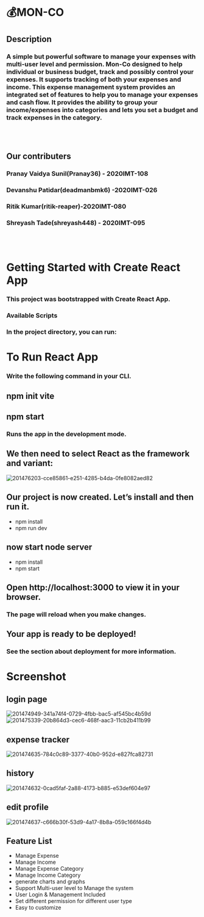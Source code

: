 # 💰MON-CO

## Description
### A simple but powerful software to manage your expenses with multi-user level and permission. Mon-Co designed to help individual or business budget, track and possibly control your expenses. It supports tracking of both your expenses and income. This expense management system provides an integrated set of features to help you to manage your expenses and cash flow. It provides the ability to group your income/expenses into categories and lets you set a budget and track expenses in the category.
<br />
<br />

## Our contributers

### Pranay Vaidya Sunil(Pranay36) - 2020IMT-108
### Devanshu Patidar(deadmanbmk6) -2020IMT-026
### Ritik Kumar(ritik-reaper)-2020IMT-080
### Shreyash Tade(shreyash448) - 2020IMT-095

<br />
<br />

# Getting Started with Create React App
### This project was bootstrapped with Create React App.

### Available Scripts
### In the project directory, you can run:
# To Run React App
### Write the following command in your CLI.
## npm init vite
## npm start
### Runs the app in the development mode.
## We then need to select React as the framework and variant:
![201476203-cce85861-e251-4285-b4da-0fe8082aed82](https://user-images.githubusercontent.com/78135849/201476219-27c74caa-f7c9-4eac-ae05-954034eee25e.png)

## Our project is now created. Let’s install and then run it.
* npm install
* npm run dev


## now start node server
* npm install
* npm start

## Open http://localhost:3000 to view it in your browser.

### The page will reload when you make changes.
## Your app is ready to be deployed!

### See the section about deployment for more information.


# Screenshot 
## login page
![201474949-341a74f4-0729-4fbb-bac5-af545bc4b59d](https://user-images.githubusercontent.com/78135849/201475017-2a2afc9f-c2e6-43e3-a6f7-5480039296d5.jpg)
![201475339-20b864d3-cec6-468f-aac3-11cb2b411b99](https://user-images.githubusercontent.com/78135849/201475360-4084d340-9890-484e-9fe0-535f0eb58ebb.jpg)


## expense tracker
 ![201474635-784c0c89-3377-40b0-952d-e827fca82731](https://user-images.githubusercontent.com/78135849/201475101-c0f5f9c1-6c12-4e31-a0f3-dd9570a8b4cb.jpg)

## history
![201474632-0cad5faf-2a88-4173-b885-e53def604e97](https://user-images.githubusercontent.com/78135849/201475247-5b500d1f-2500-47d9-a8ea-59d520f8a53a.jpg)




## edit profile

![201474637-c666b30f-53d9-4a17-8b8a-059c166f4d4b](https://user-images.githubusercontent.com/78135849/201475280-d3990bf9-c1a2-4632-809b-ec9a3d41a2ef.jpg)

## Feature List

* Manage Expense
* Manage Income
* Manage Expense Category
* Manage Income Category
* generate charts and graphs
* Support Multi-user level to Manage the system
* User Login & Management Included
* Set different permission for different user type
* Easy to customize
